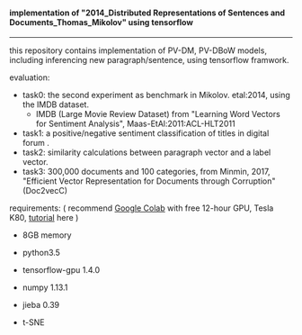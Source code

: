 #### implementation of "2014_Distributed Representations of Sentences and Documents_Thomas_Mikolov" using tensorflow

------

this repository contains implementation of PV-DM, PV-DBoW models, including inferencing new paragraph/sentence, using tensorflow framwork.

evaluation:

- task0: the second experiment as benchmark in Mikolov. etal:2014, using the IMDB dataset.
  - IMDB (Large Movie Review Dataset) from "Learning Word Vectors for Sentiment Analysis", Maas-EtAl:2011:ACL-HLT2011 
- task1: a positive/negative sentiment classification of titles in digital forum .
- task2: similarity calculations between paragraph vector and a label vector.
- task3: 300,000 documents and 100 categories, from Minmin, 2017, "Efficient Vector Representation for Documents through Corruption"(Doc2vecC)

requirements: ( recommend [Google Colab](https://colab.research.google.com) with free 12-hour GPU, Tesla K80, [tutorial](https://medium.com/deep-learning-turkey/google-colab-free-gpu-tutorial-e113627b9f5d) here )

- 8GB memory	

- python3.5

- tensorflow-gpu 1.4.0

- numpy 1.13.1

- jieba 0.39

- t-SNE

  ​

